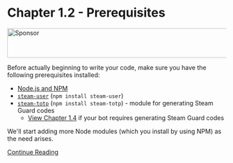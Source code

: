 # Chapter 1.2 - Prerequisites

<a target='_blank' rel='nofollow' href='https://app.codesponsor.io/link/WWKSZ8BufMHxCu7dPGG4np4x/andrewda/node-steam-guide'>
  <img alt='Sponsor' width='888' height='68' src='https://app.codesponsor.io/embed/WWKSZ8BufMHxCu7dPGG4np4x/andrewda/node-steam-guide.svg' />
</a>

Before actually beginning to write your code, make sure you have the following
prerequisites installed:

- [Node.js and NPM](https://nodejs.org/en/)
- [`steam-user`](https://www.npmjs.com/package/steam-user) (`npm install
	steam-user`)
- [`steam-totp`](https://www.npmjs.com/package/steam-totp) (`npm install steam-totp`) - module for generating Steam Guard codes  
  - [View Chapter 1.4](../Chapter%201.4%20-%20TOTP#chapter-14) if your bot requires generating Steam Guard codes  

We'll start adding more Node modules (which you install by using NPM) as the
need arises.

[Continue Reading](../Chapter%201.3%20-%20Starting%20to%20Code)
